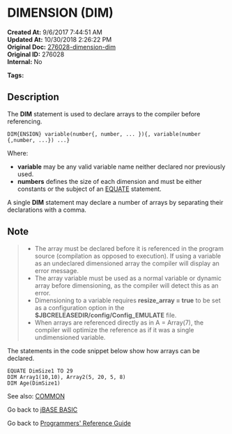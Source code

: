 # DIMENSION (DIM)

**Created At:** 9/6/2017 7:44:51 AM  
**Updated At:** 10/30/2018 2:26:22 PM  
**Original Doc:** [276028-dimension-dim](https://docs.jbase.com/36868-jbase-basic/276028-dimension-dim)  
**Original ID:** 276028  
**Internal:** No  

**Tags:**
<badge text='dimensioned array' vertical='middle' />

## Description

The **DIM** statement is used to declare arrays to the compiler before referencing.

```
DIM{ENSION} variable(number{, number, ... }){, variable(number {,number, ...}) ...}
```

Where:

- **variable** may be any valid variable name neither declared nor previously used.
- **numbers** defines the size of each dimension and must be either constants or the subject of an [EQUATE](./../equate) statement.

A single **DIM** statement may declare a number of arrays by separating their declarations with a comma.

## Note

> - The array must be declared before it is referenced in the program source (compilation as opposed to execution). If using a variable as an undeclared dimensioned array the compiler will display an error message.
> - The array variable must be used as a normal variable or dynamic array before dimensioning, as the compiler will detect this as an error.
> - Dimensioning to a variable requires **resize\_array = true** to be set as a configuration option in the **$JBCRELEASEDIR/config/Config\_EMULATE** file.
> - When arrays are referenced directly as in A = Array(7), the compiler will optimize the reference as if it was a single undimensioned variable.

The statements in the code snippet below show how arrays can be declared.

```
EQUATE DimSize1 TO 29
DIM Array1(10,10), Array2(5, 20, 5, 8)
DIM Age(DimSize1)
```

See also: [COMMON](./../common)

Go back to [jBASE BASIC](./../README.md)

Go back to [Programmers' Reference Guide](./../../reference-guides/jbc/README.md)

  
<PageFooter />
